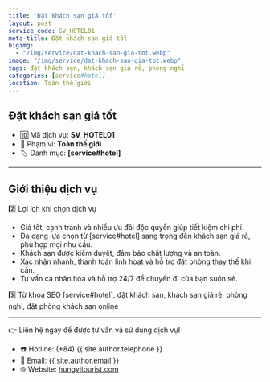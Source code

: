 ```yaml
---
title: 'Đặt khách sạn giá tốt'
layout: post
service_code: SV_HOTEL01
meta-title: Đặt khách sạn giá tốt
bigimg:
  - "/img/service/dat-khach-san-gia-tot.webp"
image: "/img/service/dat-khach-san-gia-tot.webp"
tags: đặt khách sạn, khách sạn giá rẻ, phòng nghỉ
categories: [service#hotel]
location: Toàn thế giới
---
```


## Đặt khách sạn giá tốt

- 🆔 Mã dịch vụ: **SV_HOTEL01**
- 📍 Phạm vi: **Toàn thế giới**
- 🏷️ Danh mục: **[service#hotel]**

---

## Giới thiệu dịch vụ

2️⃣ Lợi ích khi chọn dịch vụ
- Giá tốt, cạnh tranh và nhiều ưu đãi độc quyền giúp tiết kiệm chi phí.
- Đa dạng lựa chọn từ [service#hotel] sang trọng đến khách sạn giá rẻ, phù hợp mọi nhu cầu.
- Khách sạn được kiểm duyệt, đảm bảo chất lượng và an toàn.
- Xác nhận nhanh, thanh toán linh hoạt và hỗ trợ đặt phòng thay thế khi cần.
- Tư vấn cá nhân hóa và hỗ trợ 24/7 để chuyến đi của bạn suôn sẻ.

3️⃣ Từ khóa SEO
[service#hotel], đặt khách sạn, khách sạn giá rẻ, phòng nghỉ, đặt phòng khách sạn online

---

👉 Liên hệ ngay để được tư vấn và sử dụng dịch vụ!

- ☎️ Hotline: (+84) {{ site.author.telephone }}
- 📧 Email: {{ site.author.email }}
- 🌐 Website: [hungvitourist.com](https://hungvitourist.com)

